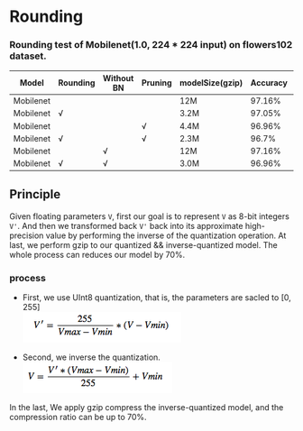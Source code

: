 # Rounding 

###  Rounding test of Mobilenet(1.0,  224 * 224 input) on flowers102 dataset.


| Model| Rounding | Without BN | Pruning| modelSize(gzip)|Accuracy | Download|
| ---- | --- | ---- | ---  | --- | --- | ---|
|Mobilenet ||  | |12M|97.16%|[download](https://pan.baidu.com/s/1geHkrw3)|
|Mobilenet|&radic;|||3.2M|97.05%|[download](https://pan.baidu.com/s/1bo5kqsR)|
|Mobilenet|||&radic;|4.4M|96.96%|[download](https://pan.baidu.com/s/1ge8wOp1)|
|Mobilenet|&radic;||&radic;|2.3M|96.7%|[download](https://pan.baidu.com/s/1bpo5CMr)|
|Mobilenet||&radic;||12M|97.16%|[download](https://pan.baidu.com/s/1slodbNR)|
|Mobilenet|&radic;|&radic;||3.0M|96.96%|[download](https://pan.baidu.com/s/1bo66hUR)|



## Principle

Given floating parameters `V`, first our goal is to represent `V` as 8-bit integers `V'`. And then we transformed back `V'` back into its approximate high-precision value by performing the inverse of the quantization operation. At last, we perform gzip to our quantized && inverse-quantized model. The whole process can reduces our model by 70%.

### process
- First, we use UInt8 quantization, that is, the parameters are sacled to [0, 255]    
 ![](../../others/rounding1.png)

- Second, we inverse the quantization.      
	 ![](../../others/rounding2.png)

In the last, We apply gzip compress the inverse-quantized model, and the compression ratio can be up to 70%.

